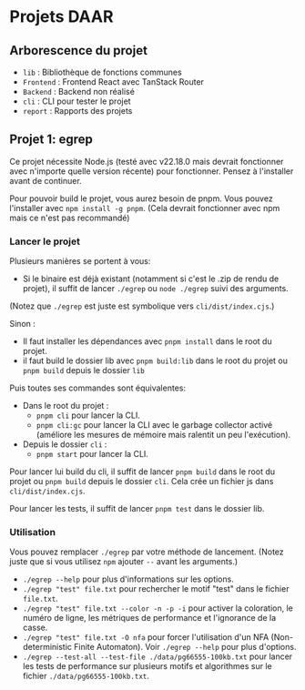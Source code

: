 # Projets DAAR

## Arborescence du projet

- `lib` : Bibliothèque de fonctions communes
- `Frontend` : Frontend React avec TanStack Router
- `Backend` : Backend non réalisé
- `cli` : CLI pour tester le projet
- `report` : Rapports des projets

## Projet 1: egrep

Ce projet nécessite Node.js (testé avec v22.18.0 mais devrait fonctionner avec n'importe quelle version récente) pour fonctionner. Pensez à l'installer avant de continuer.

Pour pouvoir build le projet, vous aurez besoin de pnpm. Vous pouvez l'installer avec `npm install -g pnpm`. (Cela devrait fonctionner avec npm mais ce n'est pas recommandé)

### Lancer le projet

Plusieurs manières se portent à vous:

- Si le binaire est déjà existant (notamment si c'est le .zip de rendu de projet), il suffit de lancer `./egrep` ou `node ./egrep` suivi des arguments.

(Notez que `./egrep` est juste est symbolique vers `cli/dist/index.cjs`.)

Sinon :

- Il faut installer les dépendances avec `pnpm install` dans le root du projet.
- il faut build le dossier lib avec `pnpm build:lib` dans le root du projet ou `pnpm build` depuis le dossier `lib`

Puis toutes ses commandes sont équivalentes:

- Dans le root du projet :
  - `pnpm cli` pour lancer la CLI.
  - `pnpm cli:gc` pour lancer la CLI avec le garbage collector activé (améliore les mesures de mémoire mais ralentit un peu l'exécution).
- Depuis le dossier `cli` :
  - `pnpm start` pour lancer la CLI.

Pour lancer lui build du cli, il suffit de lancer `pnpm build` dans le root du projet ou `pnpm build` depuis le dossier `cli`. Cela crée un fichier js dans `cli/dist/index.cjs`.

Pour lancer les tests, il suffit de lancer `pnpm test` dans le dossier lib.

### Utilisation

Vous pouvez remplacer `./egrep` par votre méthode de lancement. (Notez juste que si vous utilisez `npm` ajouter `--` avant les arguments.)

- `./egrep --help` pour plus d'informations sur les options.
- `./egrep "test" file.txt` pour rechercher le motif "test" dans le fichier `file.txt`.
- `./egrep "test" file.txt --color -n -p -i` pour activer la coloration, le numéro de ligne, les métriques de performance et l'ignorance de la casse.
- `./egrep "test" file.txt -O nfa` pour forcer l'utilisation d'un NFA (Non-deterministic Finite Automaton). Voir `./egrep --help` pour plus d'options.
- `./egrep --test-all --test-file ./data/pg66555-100kb.txt` pour lancer les tests de performance sur plusieurs motifs et algorithmes sur le fichier `./data/pg66555-100kb.txt`.
